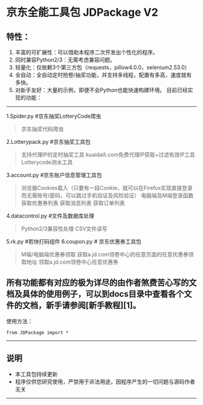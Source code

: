 ﻿京东全能工具包 JDPackage V2
===================

特性：
---

 1. 丰富的可扩展性：可以借助本程序二次开发出个性化的程序。
 2. 同时兼容Python2/3：无需考虑兼容问题。
 3. 轻量化：仅依赖3个第三方包（requests，pillow4.0.0，selenium2.53.0）
 4. 全自动：全自动定时抢卷/抽奖功能，并支持多线程，配置有多高，速度就有多快。
 5. 对新手友好：大量的示例，即便不会Python也能快速构建环境。
目前已经实现的功能：
----------

 1.Spider.py #京东抽奖LotteryCode爬虫
 

> 京东抽奖代码爬虫

 2.Lotterypack.py #京东抽奖工具包
 

> 支持代理IP的定时抽奖工具
kuaidaili.com免费代理IP获取+过滤有效IP工具
Lotterycode测水工具

 3.account.py #京东账户信息管理工具包
 

> 浏览器Cookies载入（只要有一段Cookie，就可以在Firefox实现直接登录而无需账号/密码，可以跳过手机验证及风险验证）
电脑端及M端登录函数
获取优惠券列表
获取消息列表
获取订单列表

 4.datacontrol.py #文件及数据库处理
> Python2/3兼容性处理
CSV文件读写

 5.rk.py #若快打码组件
 6.coupon.py # 京东优惠券工具包
 > M端/电脑端优惠券领取
 获取a.jd.com领卷中心的任意页面的任意优惠券领取地址
 领取a.jd.com领卷中心任意优惠券

所有功能都有对应的极为详尽的由作者煞费苦心写的文档及具体的使用例子，可以到docs目录中查看各个文件的文档，新手请参阅[新手教程][1]。
---------------------------------------------------------------------------------
使用方法：

    from JDPackage import *

----------

说明
--
 - 本工具包持续更新
 - 程序仅供您研究使用，严禁用于非法用途，因程序产生的一切问题与源码作者无关



----------

